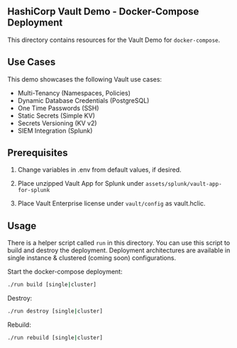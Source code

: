 HashiCorp Vault Demo - Docker-Compose Deployment
------------

This directory contains resources for the Vault Demo for `docker-compose`.

Use Cases
------------

This demo showcases the following Vault use cases:

* Multi-Tenancy (Namespaces, Policies)
* Dynamic Database Credentials (PostgreSQL)
* One Time Passwords (SSH)
* Static Secrets (Simple KV)
* Secrets Versioning (KV v2)
* SIEM Integration (Splunk)

Prerequisites
------------

1. Change variables in .env from default values, if desired.

1. Place unzipped Vault App for Splunk under `assets/splunk/vault-app-for-splunk`

1. Place Vault Enterprise license under `vault/config` as vault.hclic.

Usage
------------

There is a helper script called `run` in this directory. You can use this script to build and destroy the deployment. Deployment architectures are available in single instance & clustered (coming soon) configurations.

Start the docker-compose deployment:

```bash
./run build [single|cluster]
```

Destroy:

```bash
./run destroy [single|cluster]
```

Rebuild:

```bash
./run rebuild [single|cluster]
```